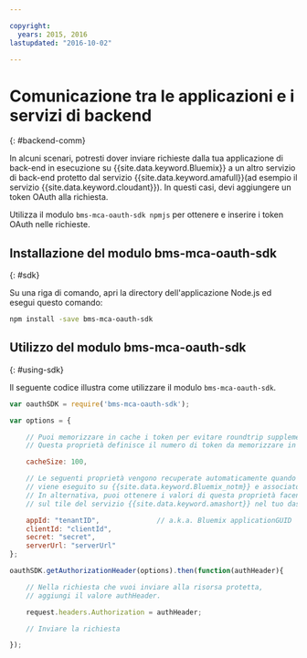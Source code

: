 ```yaml
---

copyright:
  years: 2015, 2016
lastupdated: "2016-10-02"

---
```


# Comunicazione tra le applicazioni e i servizi di backend
{: #backend-comm}

In alcuni scenari, potresti dover inviare richieste dalla tua applicazione di back-end in esecuzione su {{site.data.keyword.Bluemix}} a un altro servizio di back-end protetto dal servizio {{site.data.keyword.amafull}}(ad esempio il servizio {{site.data.keyword.cloudant}}). In questi casi, devi aggiungere un token OAuth alla richiesta.

Utilizza il modulo `bms-mca-oauth-sdk npmjs` per ottenere e inserire i token OAuth nelle richieste.

## Installazione del modulo bms-mca-oauth-sdk
{: #sdk}

Su una riga di comando, apri la directory dell'applicazione Node.js ed esegui questo comando:

```Bash
npm install -save bms-mca-oauth-sdk
```

## Utilizzo del modulo bms-mca-oauth-sdk
{: #using-sdk}

Il seguente codice illustra come utilizzare il modulo `bms-mca-oauth-sdk`.


``` JavaScript
var oauthSDK = require('bms-mca-oauth-sdk');

var options = {

	// Puoi memorizzare in cache i token per evitare roundtrip supplementari su ogni richiesta
	// Questa proprietà definisce il numero di token da memorizzare in cache

	cacheSize: 100,

	// Le seguenti proprietà vengono recuperate automaticamente quando il tuo Node.js
	// viene eseguito su {{site.data.keyword.Bluemix_notm}} e associato mediante bind a un'istanza del servizio {{site.data.keyword.amashort}}.
	// In alternativa, puoi ottenere i valori di questa proprietà facendo clic su Visualizza credenziali
	// sul tile del servizio {{site.data.keyword.amashort}} nel tuo dashboard dell'applicazione {{site.data.keyword.Bluemix_notm}}

	appId: "tenantID",				// a.k.a. Bluemix applicationGUID
	clientId: "clientId",			
	secret: "secret",
	serverUrl: "serverUrl"
};

oauthSDK.getAuthorizationHeader(options).then(function(authHeader){

	// Nella richiesta che vuoi inviare alla risorsa protetta,
	// aggiungi il valore authHeader.

	request.headers.Authorization = authHeader;

	// Inviare la richiesta

});

```
